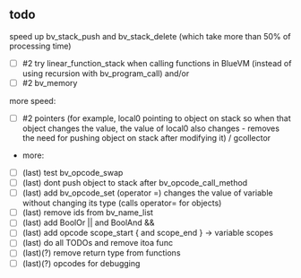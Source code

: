 ## todo

speed up bv_stack_push and bv_stack_delete (which take more than 50% of processing time)
- [ ] #2 try linear_function_stack when calling functions in BlueVM (instead of using recursion with bv_program_call)
and/or
- [ ] #2 bv_memory

more speed:
- [ ] #2 pointers (for example, local0 pointing to object on stack so when that object changes the value, the value of local0 also changes - removes the need for pushing object on stack after modifying it) / gcollector



- more:
- [ ] (last) test bv_opcode_swap
- [ ] (last) dont push object to stack after bv_opcode_call_method
- [ ] (last) add bv_opcode_set (operator =) changes the value of variable without changing its type (calls operator= for objects)
- [ ] (last) remove ids from bv_name_list
- [ ] (last) add BoolOr || and BoolAnd &&
- [ ] (last) add opcode scope_start { and scope_end } -> variable scopes
- [ ] (last) do all TODOs and remove itoa func
- [ ] (last)(?) remove return type from functions
- [ ] (last)(?) opcodes for debugging
